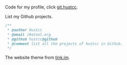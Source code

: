 Code for my profile, click [git.hustcc](http://git.hustcc/).

List my Github projects.

```js
/**
 * @author Hustcc
 * @email i#atool.org
 * @github hustcc@github
 * @comment list all the projects of hustcc in Github.
 */
```

The website theme from [tink.im](http://tink.im/).
